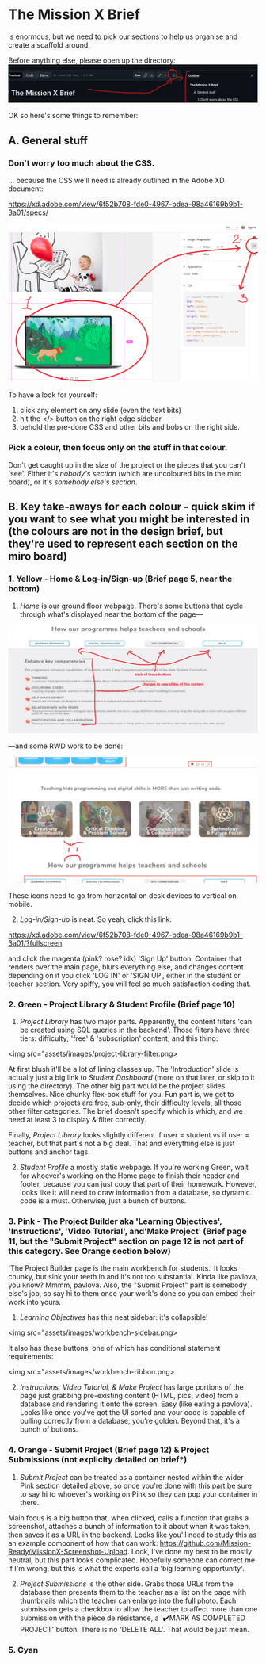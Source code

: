 # The Mission X Brief

is enormous, but we need to pick our sections to help us organise and create a scaffold around.

Before anything else, please open up the directory:
<img src="assets/images/directory.png">

OK so here's some things to remember:

## A. General stuff

### Don't worry too much about the CSS.

... because the CSS we'll need is already outlined in the Adobe XD document:

https://xd.adobe.com/view/6f52b708-fde0-4967-bdea-98a46169b9b1-3a01/specs/

<img src="/assets/images/adobe-xd-screencap.png">

To have a look for yourself:

1. click any element on any slide (even the text bits)
2. hit the </> button on the right edge sidebar
3. behold the pre-done CSS and other bits and bobs on the right side.

### Pick a colour, then focus only on the stuff in that colour.

Don't get caught up in the size of the project or the pieces that you can't 'see'. Either it's _nobody's section_ (which are uncoloured bits in the miro board), or it's _somebody else's section_.

## B. Key take-aways for each colour - quick skim if you want to see what you might be interested in (the colours are not in the design brief, but they're used to represent each section on the miro board)

### 1. <span color="#FAC710">Yellow<span> - Home & Log-in/Sign-up (Brief page 5, near the bottom)

1. _Home_ is our ground floor webpage. There's some buttons that cycle through what's displayed near the bottom of the page&mdash;

<img src="/assets/images/main-buttons.png">

&mdash;and some RWD work to be done:

<img src="/assets/images/main-page-icons.png">

These icons need to go from horizontal on desk devices to vertical on mobile.

2. _Log-in/Sign-up_ is neat. So yeah, click this link:

https://xd.adobe.com/view/6f52b708-fde0-4967-bdea-98a46169b9b1-3a01/?fullscreen

and click the magenta (pink? rose? idk) 'Sign Up' button. Container that renders over the main page, blurs everything else, and changes content depending on if you click 'LOG IN' or 'SIGN UP', either in the student or teacher section. Very spiffy, you will feel so much satisfaction coding that.

### 2. <span color="#6DE833">Green<span> - Project Library & Student Profile (Brief page 10)

1. _Project Library_ has two major parts. Apparently, the content filters 'can be created using SQL queries in the backend'. Those filters have three tiers: difficulty; 'free' & 'subscription' content; and this thing:

<img src="assets/images/project-library-filter.png>

At first blush it'll be a lot of lining classes up. The 'Introduction' slide is actually just a big link to _Student Dashboard_ (more on that later, or skip to it using the directory). The other big part would be the project slides themselves. Nice chunky flex-box stuff for you. Fun part is, we get to decide which projects are free, sub-only, their difficulty levels, all those other filter categories. The brief doesn't specify which is which, and we need at least 3 to display & filter correctly.

Finally, _Project Library_ looks slightly different if user = student vs if user = teacher, but that part's not a big deal. That and everything else is just buttons and anchor tags.

2. _Student Profile_ a mostly static webpage. If you're working <span color="#6DE833">Green<span>, wait for whoever's working on the Home page to finish their header and footer, because you can just copy that part of their homework. However, looks like it will need to draw information from a database, so dynamic code is a must. Otherwise, just a bunch of buttons.

### 3. <span color="#F0CACA">Pink<span> - The Project Builder aka 'Learning Objectives', 'Instructions', 'Video Tutorial', and'Make Project' (Brief page 11, but the "Submit Project" section on page 12 is not part of this category. See Orange section below)

'The Project Builder page is the main workbench for students.' It looks chunky, but sink your teeth in and it's not too substantial. Kinda like pavlova, you know? Mmmm, pavlova. Also, the "Submit Project" part is somebody else's job, so say hi to them once your work's done so you can embed their work into yours.

1. _Learning Objectives_ has this neat sidebar: it's collapsible!

<img src="assets/images/workbench-sidebar.png>

It also has these buttons, one of which has conditional statement requirements:

<img src="assets/images/workbench-ribbon.png>

2. _Instructions, Video Tutorial, & Make Project_ has large portions of the page just grabbing pre-existing content (HTML, pics, video) from a database and rendering it onto the screen. Easy (like eating a pavlova). Looks like once you've got the UI sorted and your code is capable of pulling correctly from a database, you're golden. Beyond that, it's a bunch of buttons.

### 4. <span color="#D99239">Orange<span> - Submit Project (Brief page 12) & Project Submissions (not explicity detailed on brief\*)

1. _Submit Project_ can be treated as a container nested within the wider Pink section detailed above, so once you're done with this part be sure to say hi to whoever's working on Pink so they can pop your container in there.

Main focus is a big button that, when clicked, calls a function that grabs a screenshot, attaches a bunch of information to it about when it was taken, then saves it as a URL in the backend. Looks like you'll need to study this as an example component of how that can work: https://github.com/Mission-Ready/MissionX-Screenshot-Upload. Look, I've done my best to be mostly neutral, but this part looks complicated. Hopefully someone can correct me if I'm wrong, but this is what the experts call a 'big learning opportunity'.

2. _Project Submissions_ is the other side. Grabs those URLs from the database then presents them to the teacher as a list on the page with thumbnails which the teacher can enlarge into the full photo. Each submission gets a checkbox to allow the teacher to affect more than one submission with the pièce de résistance, a '✔️MARK AS COMPLETED PROJECT' button. There is no 'DELETE ALL'. That would be just mean.

### 5. <span color="#12CDD4">Cyan<span>
